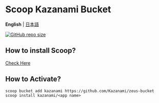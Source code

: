 # Scoop Kazanami Bucket

**English** |
[日本語](https://github.com/Kazanami/zeus-bucket/blob/master/README_JA.md)

[![GitHub repo size](https://img.shields.io/github/repo-size/kazanami/zeus-bucket?logo=github)](https://github.com/Kazanami/zeus-bucket.git)


## How to install Scoop?
[Check Here](https://github.com/lukesampson/scoop#installation)

## How to Activate?

```
scoop bucket add kazanami https://github.com/Kazanami/zeus-bucket
scoop install kazanami/<app name>
```
